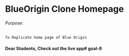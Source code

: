# BlueOrigin Clone Homepage

###### Purpose:
    To Replicate home page of Blue Origin

#### Dear Students, Check out the live app#   g o a l - 8  
 